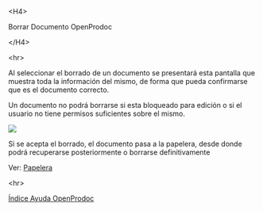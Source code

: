 

&lt;H4&gt;

Borrar Documento OpenProdoc

&lt;/H4&gt;



&lt;hr&gt;


<p>Al seleccionar el borrado de un documento se presentará esta pantalla que muestra toda la información del mismo, de forma que pueda confirmarse que es el documento correcto.</p>
<p>Un documento no podrá borrarse si esta bloqueado para edición o si el usuario no tiene permisos suficientes sobre el mismo.</p>
<p> <img src='http://dl.dropbox.com/u/49603479/OpenProdoc/ES/Img/DelDoc.jpg' /> </p>
<p>Si se acepta el borrado, el documento pasa a la papelera, desde donde podrá recuperarse posteriormente o borrarse definitivamente</p>
<p>Ver: <a href='ES_PaperBin.md'>Papelera</a></p>


&lt;hr&gt;


[Índice Ayuda OpenProdoc](ES_HelpIndex.md)